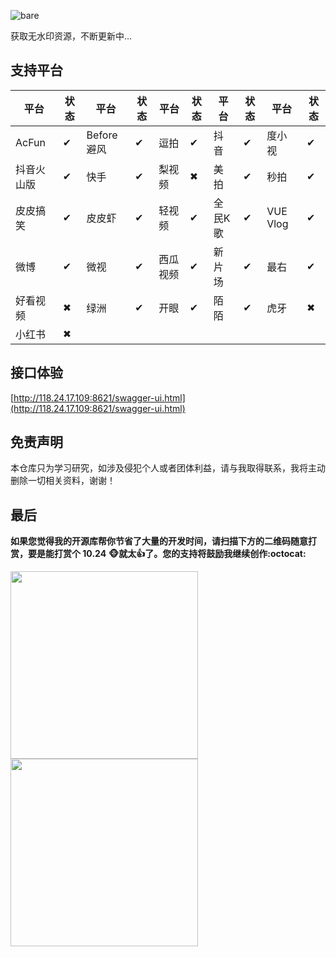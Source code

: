 ![bare](https://socialify.git.ci/HaowenLee/bare/image?language=1&owner=1&theme=Light)

获取无水印资源，不断更新中...

## 支持平台

| 平台       | 状态 | 平台       | 状态 | 平台     | 状态 | 平台    | 状态 | 平台     | 状态 |
| ---------- | ---- | ---------- | ---- | -------- | ---- | ------- | ---- | -------- | ---- |
| AcFun      | ✔    | Before避风 | ✔    | 逗拍     | ✔    | 抖音    | ✔    | 度小视   | ✔    |
| 抖音火山版 | ✔    | 快手       | ✔    | 梨视频   | ✖    | 美拍    | ✔    | 秒拍     | ✔    |
| 皮皮搞笑   | ✔    | 皮皮虾     | ✔    | 轻视频   | ✔    | 全民K歌 | ✔    | VUE Vlog | ✔    |
| 微博       | ✔    | 微视       | ✔    | 西瓜视频 | ✔    | 新片场  | ✔    | 最右     | ✔    |
| 好看视频   | ✖    | 绿洲       | ✔    | 开眼     | ✔    | 陌陌     | ✔    | 虎牙     | ✖    |
| 小红书    | ✖    |            |      |          |      |          |      |          |       |

## 接口体验

[http://118.24.17.109:8621/swagger-ui.html](http://118.24.17.109:8621/swagger-ui.html)

## 免责声明

本仓库只为学习研究，如涉及侵犯个人或者团体利益，请与我取得联系，我将主动删除一切相关资料，谢谢！

## 最后

**如果您觉得我的开源库帮你节省了大量的开发时间，请扫描下方的二维码随意打赏，要是能打赏个 10.24** **:monkey_face:****就太****:thumbsup:****了。您的支持将鼓励我继续创作****:octocat:**

<img src="https://raw.githubusercontent.com/HaowenLee/bare/master/donate/alipay.png" width="300" height="300" /> <img src="https://raw.githubusercontent.com/HaowenLee/bare/master/donate/wechat.png"  width="300" height="300" />